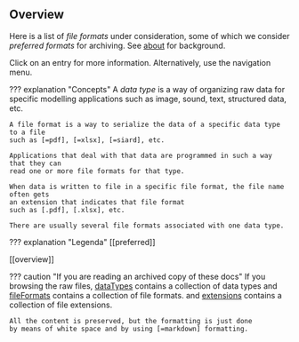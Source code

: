 ## Overview

Here is a list of *file formats* under consideration, some of which
we consider *preferred formats* for archiving.
See [about](about.md) for background.

Click on an entry for more information.
Alternatively, use the navigation menu.

??? explanation "Concepts"
    A *data type* is a way of organizing raw data for specific modelling applications
    such as image, sound, text, structured data, etc. 

    A file format is a way to serialize the data of a specific data type to a file
    such as [=pdf], [=xlsx], [=siard], etc.

    Applications that deal with that data are programmed in such a way that they can
    read one or more file formats for that type.

    When data is written to file in a specific file format, the file name often gets
    an extension that indicates that file format
    such as [.pdf], [.xlsx], etc.

    There are usually several file formats associated with one data type.

??? explanation "Legenda"
[[preferred]]

[[overview]]

??? caution "If you are reading an archived copy of these docs"
    If you browsing the raw files,
    [dataTypes]({{formats}}/tree/master/docs/dataTypes/)
    contains a collection of data types
    and
    [fileFormats]({{formats}}/tree/master/docs/fileFormats/)
    contains a collection of file formats.
    and
    [extensions]({{formats}}/tree/master/docs/extensions/)
    contains a collection of file extensions.

    All the content is preserved, but the formatting is just done
    by means of white space and by using [=markdown] formatting.


